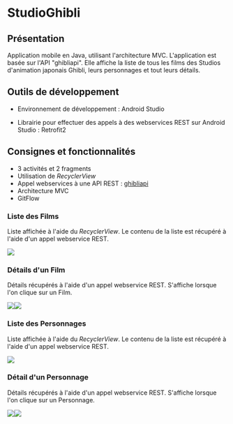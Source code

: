 # StudioGhibli


## Présentation 

Application mobile en Java, utilisant l'architecture MVC.
L'application est basée sur l'API "ghibliapi". 
Elle affiche la liste de tous les films des Studios d'animation japonais Ghibli, leurs personnages et tout leurs détails.

## Outils de développement
- Environnement de développement : Android Studio

- Librairie pour effectuer des appels à des webservices REST sur Android Studio : Retrofit2


## Consignes et fonctionnalités

- 3 activités et 2 fragments
- Utilisation de *RecyclerView*
- Appel webservices à une API REST : <a href="https://ghibliapi.herokuapp.com/">ghibliapi</a>
- Architecture MVC
- GitFlow

### Liste des Films

Liste affichée à l'aide du *RecyclerView*. Le contenu de la liste est récupéré à l'aide d'un appel webservice REST.

<img src="image_ReadMe/ScreenFilms.PNG">

### Détails d'un Film

Détails récupérés à l'aide d'un appel webservice REST. S'affiche lorsque l'on clique sur un Film.

<img src="image_ReadMe/ScreenDetailFilm1.PNG"><img src="image_ReadMe/ScreenDetailFilm2.PNG">

### Liste des Personnages

Liste affichée à l'aide du *RecyclerView*. Le contenu de la liste est récupéré à l'aide d'un appel webservice REST.

<img src="image_ReadMe/ScreenPersos.PNG">

### Détail d'un Personnage

Détails récupérés à l'aide d'un appel webservice REST. S'affiche lorsque l'on clique sur un Personnage.

<img src="image_ReadMe/ScreenDetailPerso1.PNG"><img src="image_ReadMe/ScreenDetailPerso2.PNG">

